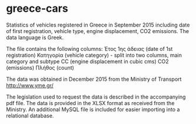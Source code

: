 # greece-cars
Statistics of vehicles registered in Greece in September 2015 including date of first registration, vehicle type, engine displacement, CO2 emissions.
The data language is Greek.

The file contains the following columns:
Έτος 1ης άδειας (date of 1st registration)
Κατηγορία	(vehicle category) - split into two columns, main category and subtype
CC (engine displacement in cubic cms)
CO2 (emissions)
Πλήθος (count)

The data was obtained in December 2015 from the Ministry of Transport http://www.yme.gr/

The legislation used to request the data is described in the accompanying pdf file.
The data is provided in the XLSX format as received from the Ministry. An additional MySQL file is included for easier importing into a relational database.
